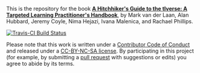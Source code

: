 This is the repository for the book [**A Hitchhiker's Guide to the tlverse:
A Targeted Learning Practitioner's
Handbook**](http://tlverse.org/tlverse-handbook), by Mark van der Laan, Alan
Hubbard, Jeremy Coyle, Nima Hejazi, Ivana Malenica, and Rachael Phillips.

[![Travis-CI Build Status](https://travis-ci.org/tlverse/tlverse-handbook.svg?branch=master)](https://travis-ci.org/tlverse/tlverse-handbook)

Please note that this work is written under a [Contributor Code of
Conduct](CONDUCT.md) and released under a [CC-BY-NC-SA
license](https://creativecommons.org/licenses/by-nc-sa/3.0/us/). By
participating in this project (for example, by submitting a [pull
request](https://github.com/tlverse/tlverse-handbook/issues) with suggestions or
edits) you agree to abide by its terms.
